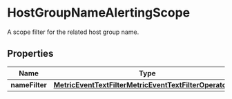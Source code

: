 

# HostGroupNameAlertingScope

A scope filter for the related host group name.

## Properties

| Name | Type | Description | Notes |
|------------ | ------------- | ------------- | -------------|
|**nameFilter** | [**MetricEventTextFilterMetricEventTextFilterOperatorDto**](MetricEventTextFilterMetricEventTextFilterOperatorDto.md) |  |  |




